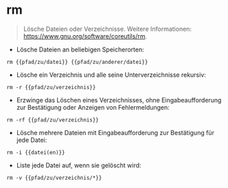 # rm

> Lösche Dateien oder Verzeichnisse.
> Weitere Informationen: <https://www.gnu.org/software/coreutils/rm>.

- Lösche Dateien an beliebigen Speicherorten:

`rm {{pfad/zu/datei}} {{pfad/zu/anderer/datei}}`

- Lösche ein Verzeichnis und alle seine Unterverzeichnisse rekursiv:

`rm -r {{pfad/zu/verzeichnis}}`

- Erzwinge das Löschen eines Verzeichnisses, ohne Eingabeaufforderung zur Bestätigung oder Anzeigen von Fehlermeldungen:

`rm -rf {{pfad/zu/verzeichnis}}`

- Lösche mehrere Dateien mit Eingabeaufforderung zur Bestätigung für jede Datei:

`rm -i {{datei(en)}}`

- Liste jede Datei auf, wenn sie gelöscht wird:

`rm -v {{pfad/zu/verzeichnis/*}}`
